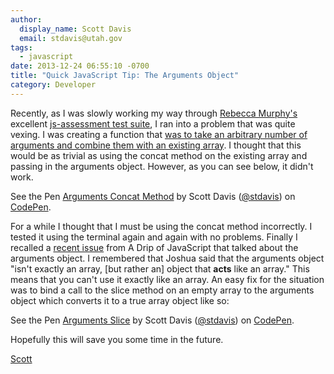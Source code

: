 ```yaml
---
author:
  display_name: Scott Davis
  email: stdavis@utah.gov
tags:
  - javascript
date: 2013-12-24 06:55:10 -0700
title: "Quick JavaScript Tip: The Arguments Object"
category: Developer
---
```


<p>Recently, as I was slowly working my way through <a href="https://rmurphey.com/">Rebecca Murphy's</a> excellent <a href="https://github.com/rmurphey/js-assessment">js-assessment test suite</a>, I ran into a problem that was quite vexing. I was creating a function that <a href="https://github.com/rmurphey/js-assessment/blob/master/tests/app/functions.js#L109-119">was to take an arbitrary number of arguments and combine them with an existing array</a>. I thought that this would be as trivial as using the concat method on the existing array and passing in the arguments object. However, as you can see below, it didn't work.</p>
<p data-height="345" data-theme-id="0" data-slug-hash="BPVWdQ" data-default-tab="js,result" data-user="stdavis" data-pen-title="Arguments Concat Method" class="codepen">See the Pen <a href="https://codepen.io/stdavis/pen/BPVWdQ/">Arguments Concat Method</a> by Scott Davis (<a href="https://codepen.io/stdavis">@stdavis</a>) on <a href="https://codepen.io">CodePen</a>.</p>
<script async src="https://static.codepen.io/assets/embed/ei.js"></script>
<p>For a while I thought that I must be using the concat method incorrectly. I tested it using the terminal again and again with no problems. Finally I recalled a <a href="https://us6.campaign-archive1.com/?u=2cc20705b76fa66ab84a6634f&amp;id=c8f1074cb2">recent issue</a> from A Drip of JavaScript that talked about the arguments object. I remembered that Joshua said that the arguments object "isn't exactly an array, [but rather an] object that <b>acts</b>&nbsp;like an array." This means that you can't use it exactly like an array. An easy fix for the situation was to bind a call to the slice method on an empty array to the arguments object which converts it to a true array object like so:</p>
<p data-height="345" data-theme-id="0" data-slug-hash="xJzqPB" data-default-tab="js,result" data-user="stdavis" data-pen-title="Arguments Slice" class="codepen">See the Pen <a href="https://codepen.io/stdavis/pen/xJzqPB/">Arguments Slice</a> by Scott Davis (<a href="https://codepen.io/stdavis">@stdavis</a>) on <a href="https://codepen.io">CodePen</a>.</p>
<script async src="https://static.codepen.io/assets/embed/ei.js"></script>
<p>Hopefully this will save you some time in the future.</p>
<p><a href='https://twitter.com/SThomasDavis'>Scott</a></p>

